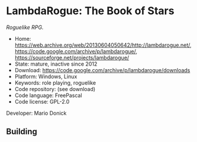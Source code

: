 # LambdaRogue: The Book of Stars

_Roguelike RPG._

- Home: https://web.archive.org/web/20130604050642/http://lambdarogue.net/, https://code.google.com/archive/p/lambdarogue/, https://sourceforge.net/projects/lambdarogue/
- State: mature, inactive since 2012
- Download: https://code.google.com/archive/p/lambdarogue/downloads
- Platform: Windows, Linux
- Keywords: role playing, roguelike
- Code repository: (see download)
- Code language: FreePascal
- Code license: GPL-2.0

Developer: Mario Donick

## Building
